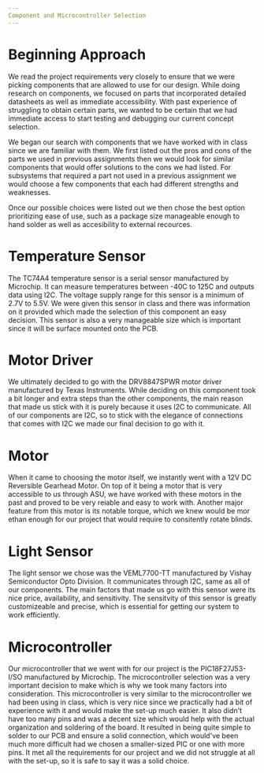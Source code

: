 ```yaml
---
Component and Microcontroller Selection
---
```

 
# Beginning Approach
We read the project requirements very closely to ensure that we were picking components that are allowed to use for our design. While doing research on components, we focused on parts that incorporated detailed datasheets as well as immediate accessibility. With past experience of struggling to obtain certain parts, we wanted to be certain that we had immediate access to start testing and debugging our current concept selection.

We began our search with components that we have worked with in class since we are familiar with them. We first listed out the pros and cons of the parts we used in previous assignments then we would look for similar components that would offer solutions to the cons we had listed. For subsystems that required a part not used in a previous assignment we would choose a few components that each had different strengths and weaknesses.

Once our possible choices were listed out we then chose the best option prioritizing ease of use, such as a package size manageable enough to hand solder as well as accesibility to external recources.

# Temperature Sensor
The TC74A4 temperature sensor is a serial sensor manufactured by Microchip. It can measure temperatures between -40C to 125C and outputs data using I2C. The voltage supply range for this sensor is a minimum of 2.7V to 5.5V. We were given this sensor in class and there was information on it provided which made the selection of this component an easy decision. This sensor is also a very manageable size which is important since it will be surface mounted onto the PCB.

# Motor Driver
We ultimately decided to go with the DRV8847SPWR motor driver manufactured by Texas Instruments. While deciding on this component took a bit longer and extra steps than the other components, the main reason that made us stick with it is purely because it uses I2C to communicate. All of our components are I2C, so to stick with the elegance of connections that comes with I2C we made our final decision to go with it. 

# Motor
When it came to choosing the motor itself, we instantly went with a 12V DC Reversible Gearhead Motor. On top of it being a motor that is very accessible to us through ASU, we have worked with these motors in the past and proved to be very reiable and easy to work with. Another major feature from this motor is its notable torque, which we knew would be mor ethan enough for our project that would require to consitently rotate blinds. 

# Light Sensor 
The light sensor we chose was the VEML7700-TT manufactured by Vishay Semiconductor Opto Division. It communicates through I2C, same as all of our components. The main factors that made us go with this sensor were its nice price, availability, and sensitivity. The sensitvity of this sensor is greatly customizeable and precise, which is essential for getting our system to work efficiently.

# Microcontroller
Our microcontroller that we went with for our project is the PIC18F27J53-I/SO manufactured by Microchip. The microcontroller selection was a very important decision to make which is why we took many factors into consideration. This microcontroller is very similar to the microcontroller we had been using in class, which is very nice since we practically had a bit of experience with it and would make the set-up much easier. It also didn't have too many pins and was a decent size which would help with the actual organization and soldering of the board. It resulted in being quite simple to solder to our PCB and ensure a solid connection, which would've been much more difficult had we chosen a smaller-sized PIC or one with more pins. It met all the requirements for our project and we did not struggle at all with the set-up, so it is safe to say it was a solid choice.
